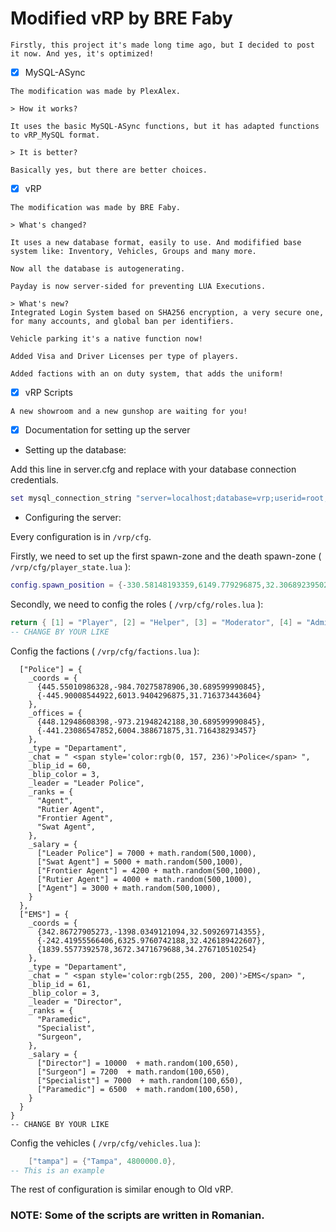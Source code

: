 # Modified vRP by BRE Faby

`Firstly, this project it's made long time ago, but I decided to post it now. And yes, it's optimized!`

- [x] MySQL-ASync
```
The modification was made by PlexAlex.

> How it works?

It uses the basic MySQL-ASync functions, but it has adapted functions to vRP_MySQL format.

> It is better?

Basically yes, but there are better choices.
```

- [x] vRP
```
The modification was made by BRE Faby.

> What's changed?

It uses a new database format, easily to use. And modifified base system like: Inventory, Vehicles, Groups and many more.

Now all the database is autogenerating.

Payday is now server-sided for preventing LUA Executions.

> What's new?
Integrated Login System based on SHA256 encryption, a very secure one, for many accounts, and global ban per identifiers.

Vehicle parking it's a native function now!

Added Visa and Driver Licenses per type of players.

Added factions with an on duty system, that adds the uniform!
```
- [x] vRP Scripts
```
A new showroom and a new gunshop are waiting for you!
```

- [x] Documentation for setting up the server

* Setting up the database:

Add this line in server.cfg and replace with your database connection credentials.
```lua
set mysql_connection_string "server=localhost;database=vrp;userid=root;password="
```

* Configuring the server:

Every configuration is in `/vrp/cfg`.

Firstly, we need to set up the first spawn-zone and the death spawn-zone ( `/vrp/cfg/player_state.lua` ):
```lua
config.spawn_position = {-330.58148193359,6149.779296875,32.30689239502} -- CHANGE THIS COORD FOR FIRST SPAWN
```

Secondly, we need to config the roles ( `/vrp/cfg/roles.lua` ):
```lua
return { [1] = "Player", [2] = "Helper", [3] = "Moderator", [4] = "Administrator", [5] = "Developer", [6] = "Owner" }
-- CHANGE BY YOUR LIKE
```

Config the factions ( `/vrp/cfg/factions.lua` ):
```luafactions = {
  ["Police"] = {
    _coords = {
      {445.55010986328,-984.70275878906,30.689599990845},
      {-445.90008544922,6013.9404296875,31.716373443604}
    },
    _offices = {
      {448.12948608398,-973.21948242188,30.689599990845},
      {-441.23086547852,6004.388671875,31.716438293457}
    },
    _type = "Departament",
    _chat = " <span style='color:rgb(0, 157, 236)'>Police</span> ",
    _blip_id = 60,
    _blip_color = 3,
    _leader = "Leader Police",
    _ranks = {
      "Agent",
      "Rutier Agent",
      "Frontier Agent",
      "Swat Agent",
    },
    _salary = {
      ["Leader Police"] = 7000 + math.random(500,1000),
      ["Swat Agent"] = 5000 + math.random(500,1000),
      ["Frontier Agent"] = 4200 + math.random(500,1000),
      ["Rutier Agent"] = 4000 + math.random(500,1000),
      ["Agent"] = 3000 + math.random(500,1000),
    }
  },
  ["EMS"] = {
    _coords = {
      {342.86727905273,-1398.0349121094,32.509269714355},
      {-242.41955566406,6325.9760742188,32.426189422607},
      {1839.5577392578,3672.3471679688,34.276710510254}
    },
    _type = "Departament",
    _chat = " <span style='color:rgb(255, 200, 200)'>EMS</span> ",
    _blip_id = 61,
    _blip_color = 3,
    _leader = "Director",
    _ranks = {
      "Paramedic",
      "Specialist",
      "Surgeon",
    },
    _salary = {
      ["Director"] = 10000  + math.random(100,650),
      ["Surgeon"] = 7200  + math.random(100,650),
      ["Specialist"] = 7000  + math.random(100,650),
      ["Paramedic"] = 6500  + math.random(100,650),
    }
  }
}
-- CHANGE BY YOUR LIKE
```

Config the vehicles ( `/vrp/cfg/vehicles.lua` ):
```lua
    ["tampa"] = {"Tampa", 4800000.0},
-- This is an example
```
The rest of configuration is similar enough to Old vRP.

### NOTE: Some of the scripts are written in Romanian.
